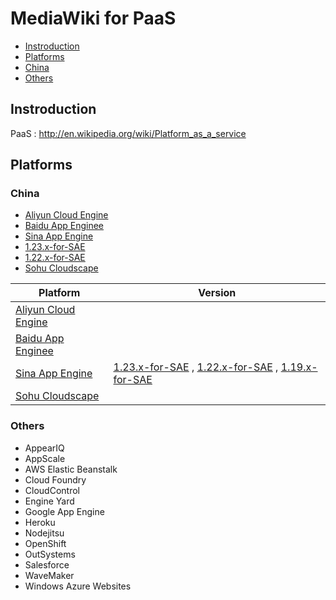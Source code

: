 # MediaWiki for PaaS

* [Instroduction](#instroduction)
* [Platforms](#platforms)
 * [China](#china)
 * [Others](#others)

## Instroduction
PaaS : http://en.wikipedia.org/wiki/Platform_as_a_service

## Platforms

### China

* [Aliyun Cloud Engine](http://www.aliyun.com/product/ace/)
* [Baidu App Enginee](http://developer.baidu.com/cloud/rt)
* [Sina App Engine](http://sae.sina.com.cn/)
 * [1.23.x-for-SAE](https://github.com/JmmBite/MediaWiki-for-PaaS/tree/1.23.x-for-SAE)
 * [1.22.x-for-SAE](https://github.com/JmmBite/MediaWiki-for-PaaS/tree/1.22.x-for-SAE)
* [Sohu Cloudscape](http://cloudscape.sohu.com/)

| Platform | Version |
| --- | --- |
| [Aliyun Cloud Engine](http://www.aliyun.com/product/ace/) | |
| [Baidu App Enginee](http://developer.baidu.com/cloud/rt) | |
| [Sina App Engine](http://sae.sina.com.cn/) | [1.23.x-for-SAE](https://github.com/JmmBite/MediaWiki-for-PaaS/tree/1.23.x-for-SAE) , [1.22.x-for-SAE](https://github.com/JmmBite/MediaWiki-for-PaaS/tree/1.22.x-for-SAE) , [1.19.x-for-SAE](https://github.com/JmmBite/MediaWiki-for-PaaS/tree/1.19.x-for-SAE) |
| [Sohu Cloudscape](http://cloudscape.sohu.com/) | |

### Others

* AppearIQ
* AppScale
* AWS Elastic Beanstalk
* Cloud Foundry
* CloudControl
* Engine Yard
* Google App Engine
* Heroku
* Nodejitsu
* OpenShift
* OutSystems
* Salesforce
* WaveMaker
* Windows Azure Websites
